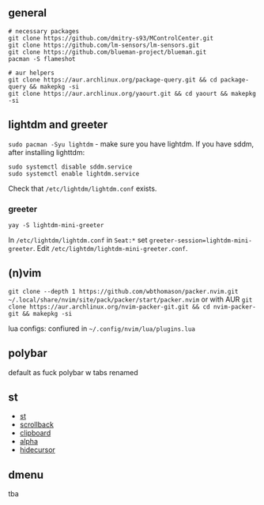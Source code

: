 ## general

```
# necessary packages
git clone https://github.com/dmitry-s93/MControlCenter.git
git clone https://github.com/lm-sensors/lm-sensors.git
git clone https://github.com/blueman-project/blueman.git
pacman -S flameshot

# aur helpers
git clone https://aur.archlinux.org/package-query.git && cd package-query && makepkg -si
git clone https://aur.archlinux.org/yaourt.git && cd yaourt && makepkg -si
```


## lightdm and greeter

`sudo pacman -Syu lightdm` - make sure you have lightdm. If you have sddm, after installing lighttdm:
```
sudo systemctl disable sddm.service
sudo systemctl enable lightdm.service
```

Check that `/etc/lightdm/lightdm.conf` exists.

### greeter
```
yay -S lightdm-mini-greeter
```

In `/etc/lightdm/lightdm.conf` in `Seat:*` set `greeter-session=lightdm-mini-greeter`. Edit `/etc/lightdm/lightdm-mini-greeter.conf`.


## (n)vim

`git clone --depth 1 https://github.com/wbthomason/packer.nvim.git ~/.local/share/nvim/site/pack/packer/start/packer.nvim` or with AUR `git clone https://aur.archlinux.org/nvim-packer-git.git && cd nvim-packer-git && makepkg -si`

lua configs: confiured in `~/.config/nvim/lua/plugins.lua`

## polybar

default as fuck polybar w tabs renamed

## st

- [st](https://st.suckless.org/)
- [scrollback](https://st.suckless.org/patches/scrollback/)
- [clipboard](https://st.suckless.org/patches/clipboard/)
- [alpha](https://st.suckless.org/patches/alpha/)
- [hidecursor](https://st.suckless.org/patches/hidecursor/)


## dmenu

tba